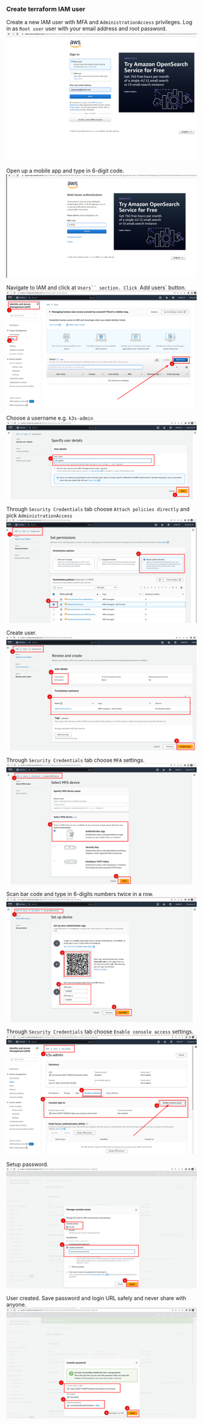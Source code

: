 ### Create terraform IAM user

Create a new IAM user with MFA and `AdministrationAccess` privileges. 
Log in as `Root user` user with your email address and root password.
![Create terraform IAM usr](img/tf-user-1.png)

Open up a mobile app and type in 6-digit code.
![Create terraform IAM usr](img/tf-user-2.png)

Navigate to IAM and click at `Users`` section. Click `Add users` button.
![Create terraform IAM usr](img/tf-user-3.png) 

Choose a username e.g. `k3s-admin`
![Create terraform IAM usr](img/tf-user-4.png)

Through `Security Credentials` tab choose `Attach policies directly` and pick `AdministrationAccess`
![Create terraform IAM usr](img/tf-user-5.png)

Create user.
![Create terraform IAM usr](img/tf-user-6.png) 

Through `Security Credentials` tab choose `MFA` settings.
![Create terraform IAM usr](img/tf-user-7.png) 

Scan bar code and type in 6-digits numbers twice in a row.
![Create terraform IAM usr](img/tf-user-8.png) 


Through `Security Credentials` tab choose `Enable console access` settings.
![Create terraform IAM usr](img/tf-user-9.png) 

Setup password.
![Create terraform IAM usr](img/tf-user-10.png) 

User created. Save password and login URL safely and never share with anyone.
![Create terraform IAM usr](img/tf-user-11.png) 

